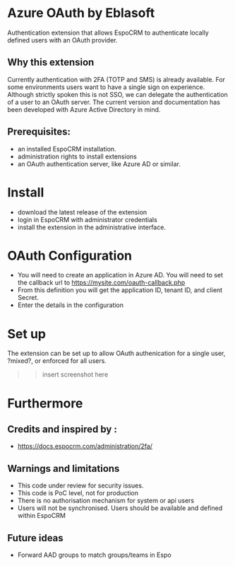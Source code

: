 # Azure OAuth by Eblasoft

Authentication extension that allows EspoCRM to authenticate 
locally defined users with an OAuth provider. 


## Why this extension

Currently authentication with 2FA (TOTP and SMS) is already available. 
For some environments users want to have a single sign on experience. 
Although strictly spoken this is not SSO, we can delegate the authentication of a user to an OAuth server. 
The current version and documentation has been developed with Azure Active Directory in mind.

## Prerequisites:

- an installed EspoCRM installation.
- administration rights to install extensions
- an OAuth authentication server, like Azure AD or similar.

# Install

- download the latest release of the extension
- login in EspoCRM with administrator credentials
- install the extension in the administrative interface.

# OAuth Configuration

- You will need to create an application in Azure AD. You will need to set the callback url to https://mysite.com/oauth-callback.php
- From this definition you will get the application ID, tenant ID, and client Secret.
- Enter the details in the configuration

# Set up

The extension can be set up to allow OAuth authenication for a single user, ?mixed?, or enforced for all users.
>> insert screenshot here


# Furthermore

## Credits and inspired by : 

- https://docs.espocrm.com/administration/2fa/

## Warnings and limitations

- This code under review for security issues.
- This code is PoC level, not for production
- There is no authorisation mechanism for system or api users
- Users will not be synchronised. Users should be available and defined within EspoCRM

## Future ideas 

- Forward AAD groups to match groups/teams in Espo
